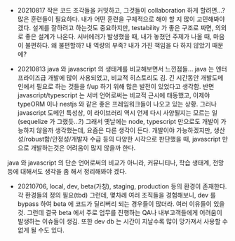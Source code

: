 - 20210817
작은 코드 조각들을 커밋하고, 그것들이 collaboration 하게 할려면...? 많은 훈련들이 필요하다. 내가 어떤 훈련을 구체적으로 해야 할 지 많이 고민해봐야겠다. 설계를 잘하려고 하는것도 중요하지만, testability 가 좋은 구조로 짜면, 의외로 좋은 설계가 나온다. 
  서버에러가 발생했을 때, 내가 놓쳤던 주제가 나올 때, 마음이 불편하다. 왜 불편할까? 내 역량의 부족? 내가 가진 책임을 다 하지 않았기 때문에?


- 20210813
java 와 javascript 의 생태계를 비교해보면서 느낀점들...
  java 는 엔터프라이즈급 개발에 많이 사용되었고, 비교적 히스토리도 김. 긴 시간동안 개발도메인에서 필요로 하는 것들을 f/up 하기 위해 많은 발전이 있었다고 생각함. 반면 javascript/typescript 는 서버 언어로써는 비교적 근시에 태동했고, 이제야 typeORM 이나 nestjs 와 같은 좋은 프레임워크들이 나오고 있는 상황. 그러나 javascript 도메인 특성상, 이 라이브러리 역시 언제 다시 사양될지는 모르는 일(sequelize 가 그랬듯...?) 그래서 옛날에는 node, typescript 만으로도 개발이 가능하지 않을까 생각했는데, 요즘은 다른 생각이 든다. 개발이야 가능하겠지만, 생산성/robust함/안정성/개발자 수급 등의 다양한 시각으로 판단했을 때, javascript 만으로 개발하는것은 어려움이 많지 않을까 한다. 
  
java 와 javascript 의 단순 언어로써의 비교가 아니라, 커뮤니티나, 학습 생태계, 전망 등에 대해서도 생각을 좀 해서 정리해봐야 겠다.


- 20210706,
  local, dev, beta(가칭), staging, production 등의 환경이 존재한다.
  각 환경들의 정의 필요(tbd)
  그런데, 몇차례 여러 조직들을 경험해보니, dev 를 bypass 하여 beta 에 코드가 딜리버리 되는 경우들이 많더라. 여러 이유들이 있을것. 그런데 결국 beta 에서 주로 업무를 진행하는 QA나 내부고객들에게 어려움이 발생하는 이슈들이 생김. 또한 dev db 는 시간이 지날수록 많이 망가져서 사용할 수 없게 될 수도 있다.
